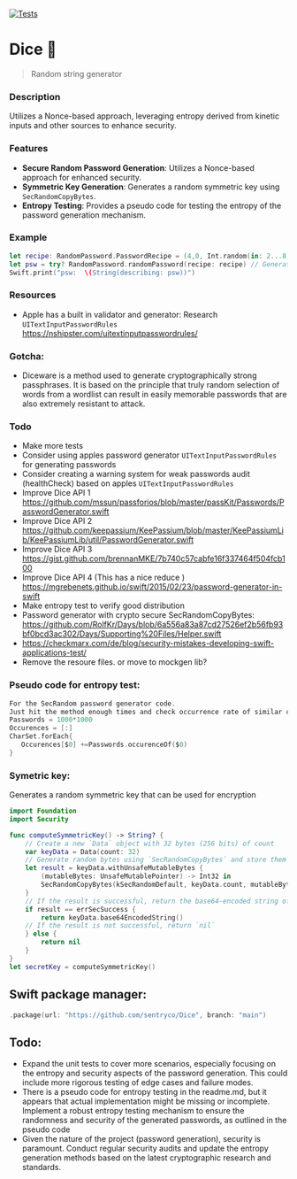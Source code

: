 [![Tests](https://github.com/sentryco/Dice/actions/workflows/Tests.yml/badge.svg)](https://github.com/sentryco/Dice/actions/workflows/Tests.yml)

# Dice 🎲

> Random string generator

### Description
Utilizes a Nonce-based approach, leveraging entropy derived from kinetic inputs and other sources to enhance security.

### Features
- **Secure Random Password Generation**: Utilizes a Nonce-based approach for enhanced security.
- **Symmetric Key Generation**: Generates a random symmetric key using `SecRandomCopyBytes`. 
- **Entropy Testing**: Provides a pseudo code for testing the entropy of the password generation mechanism.  

### Example
```swift
let recipe: RandomPassword.PasswordRecipe = (4,0, Int.random(in: 2...8)) // Define a password recipe with 4 words and a separator, and a random word length between 2 and 8
let psw = try? RandomPassword.randomPassword(recipe: recipe) // Generate a random password using the given recipe, and assign it to `psw`
Swift.print("psw:  \(String(describing: psw))")
```
### Resources
- Apple has a built in validator and generator: Research `UITextInputPasswordRules` https://nshipster.com/uitextinputpasswordrules/

### Gotcha:
- Diceware is a method used to generate cryptographically strong passphrases. It is based on the principle that truly random selection of words from a wordlist can result in easily memorable passwords that are also extremely resistant to attack.

### Todo
- Make more tests
- Consider using apples password generator `UITextInputPasswordRules` for generating passwords
- Consider creating a warning system for weak passwords audit (healthCheck) based on apples `UITextInputPasswordRules`
- Improve Dice API 1 https://github.com/mssun/passforios/blob/master/passKit/Passwords/PasswordGenerator.swift
- Improve Dice API 2 https://github.com/keepassium/KeePassium/blob/master/KeePassiumLib/KeePassiumLib/util/PasswordGenerator.swift
- Improve Dice API 3 https://gist.github.com/brennanMKE/7b740c57cabfe16f337464f504fcb100
- Improve Dice API 4 (This has a nice reduce ) https://mgrebenets.github.io/swift/2015/02/23/password-generator-in-swift
- Make entropy test to verify good distribution
- Password generator with crypto secure SecRandomCopyBytes: https://github.com/RolfKr/Days/blob/6a556a83a87cd27526ef2b56fb93bf0bcd3ac302/Days/Supporting%20Files/Helper.swift
- https://checkmarx.com/de/blog/security-mistakes-developing-swift-applications-test/
- Remove the resoure files. or move to mockgen lib?

### Pseudo code for entropy test:
```swift
For the SecRandom password generator code.
Just hit the method enough times and check occurrence rate of similar characters etc.
Passwords = 1000*1000
Occurences = [:]
CharSet.forEach{
   Occurences[$0] +=Passwords.occurenceOf($0)
}
```

### Symetric key:
Generates a random symmetric key that can be used for encryption

```swift
import Foundation
import Security

func computeSymmetricKey() -> String? {
    // Create a new `Data` object with 32 bytes (256 bits) of count
    var keyData = Data(count: 32)
    // Generate random bytes using `SecRandomCopyBytes` and store them in `keyData`
    let result = keyData.withUnsafeMutableBytes {
        (mutableBytes: UnsafeMutablePointer) -> Int32 in
        SecRandomCopyBytes(kSecRandomDefault, keyData.count, mutableBytes)
    }
    // If the result is successful, return the base64-encoded string of `keyData`
    if result == errSecSuccess {
        return keyData.base64EncodedString()
    // If the result is not successful, return `nil`
    } else {
        return nil
    }
}
let secretKey = computeSymmetricKey()
```

## Swift package manager:

```swift
.package(url: "https://github.com/sentryco/Dice", branch: "main")
```

## Todo:
- Expand the unit tests to cover more scenarios, especially focusing on the entropy and security aspects of the password generation. This could include more rigorous testing of edge cases and failure modes.
- There is a pseudo code for entropy testing in the readme.md, but it appears that actual implementation might be missing or incomplete. Implement a robust entropy testing mechanism to ensure the randomness and security of the generated passwords, as outlined in the pseudo code
- Given the nature of the project (password generation), security is paramount. Conduct regular security audits and update the entropy generation methods based on the latest cryptographic research and standards.